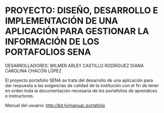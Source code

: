 # PROYECTO: DISEÑO, DESARROLLO E IMPLEMENTACIÓN DE UNA APLICACIÓN PARA GESTIONAR LA INFORMACIÓN DE LOS PORTAFOLIOS SENA

DESARROLLADORES:
WILMER ARLEY CASTILLO RODRÍGUEZ
DIANA CAROLINA CHACÓN LÓPEZ

El proyecto portafolio SENA se trata del desarrollo de una aplicación para dar respuesta a las exigencias de calidad de la institución con el fin de tener en orden toda la documentación necesaria de los portafolios de aprendices e instructores. 


Manual del usuario: http://bit.ly/manual_portafolio
